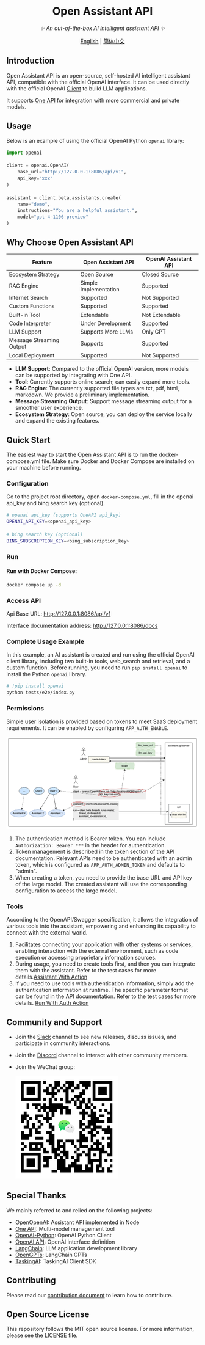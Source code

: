 <div align="center">

# Open Assistant API

_✨ An out-of-the-box AI intelligent assistant API ✨_

</div>

<p align="center">
  <a href="./README.md">English</a> |
  <a href="./README_CN.md">简体中文</a>
</p>

## Introduction

Open Assistant API is an open-source, self-hosted AI intelligent assistant API, compatible with the official OpenAI
interface. It can be used directly with the official OpenAI [Client](https://github.com/openai/openai-python) to build
LLM applications.

It supports [One API](https://github.com/songquanpeng/one-api) for integration with more commercial and private models.

## Usage

Below is an example of using the official OpenAI Python `openai` library:

```python
import openai

client = openai.OpenAI(
    base_url="http://127.0.0.1:8086/api/v1",
    api_key="xxx"
)

assistant = client.beta.assistants.create(
    name="demo",
    instructions="You are a helpful assistant.",
    model="gpt-4-1106-preview"
)
```

## Why Choose Open Assistant API

| Feature                  | Open Assistant API    | OpenAI Assistant API |
|--------------------------|-----------------------|----------------------|
| Ecosystem Strategy       | Open Source           | Closed Source        |
| RAG Engine               | Simple Implementation | Supported            |
| Internet Search          | Supported             | Not Supported        |
| Custom Functions         | Supported             | Supported            |
| Built-in Tool            | Extendable            | Not Extendable       |
| Code Interpreter         | Under Development     | Supported            |
| LLM Support              | Supports More LLMs    | Only GPT             |
| Message Streaming Output | Supports              | Supported        |
| Local Deployment         | Supported             | Not Supported        |

- **LLM Support**: Compared to the official OpenAI version, more models can be supported by integrating with One API.
- **Tool**: Currently supports online search; can easily expand more tools.
- **RAG Engine**: The currently supported file types are txt, pdf, html, markdown. We provide a preliminary
  implementation.
- **Message Streaming Output**: Support message streaming output for a smoother user experience.
- **Ecosystem Strategy**: Open source, you can deploy the service locally and expand the existing features.

## Quick Start

The easiest way to start the Open Assistant API is to run the docker-compose.yml file. Make sure Docker and Docker
Compose are installed on your machine before running.

### Configuration

Go to the project root directory, open `docker-compose.yml`, fill in the openai api_key and bing search key (optional).

```sh
# openai api_key (supports OneAPI api_key)
OPENAI_API_KEY=<openai_api_key>

# bing search key (optional)
BING_SUBSCRIPTION_KEY=<bing_subscription_key>
```

### Run

#### Run with Docker Compose:

 ```sh
docker compose up -d
 ```

### Access API

Api Base URL: http://127.0.0.1:8086/api/v1

Interface documentation address: http://127.0.0.1:8086/docs

### Complete Usage Example

In this example, an AI assistant is created and run using the official OpenAI client library, including two built-in
tools, web_search and retrieval, and a custom function.
Before running, you need to run `pip install openai` to install the Python `openai` library.

```sh
# !pip install openai
python tests/e2e/index.py
```

### Permissions
Simple user isolation is provided based on tokens to meet SaaS deployment requirements. It can be enabled by configuring `APP_AUTH_ENABLE`.

![](docs/imgs/user.png)

1. The authentication method is Bearer token. You can include `Authorization: Bearer ***` in the header for authentication.
2. Token management is described in the token section of the API documentation. Relevant APIs need to be authenticated with an admin token, which is configured as `APP_AUTH_ADMIN_TOKEN` and defaults to "admin".
3. When creating a token, you need to provide the base URL and API key of the large model. The created assistant will use the corresponding configuration to access the large model.

### Tools
According to the OpenAPI/Swagger specification, it allows the integration of various tools into the assistant, empowering and enhancing its capability to connect with the external world.

1. Facilitates connecting your application with other systems or services, enabling interaction with the external environment, such as code execution or accessing proprietary information sources.
2. During usage, you need to create tools first, and then you can integrate them with the assistant. Refer to the test cases for more details.[Assistant With Action](tests/tools/assistant_action_test.py)
3. If you need to use tools with authentication information, simply add the authentication information at runtime. The specific parameter format can be found in the API documentation. Refer to the test cases for more details. [Run With Auth Action](tests/tools/run_with_auth_action_test.py)


## Community and Support

- Join the [Slack](https://join.slack.com/t/openassistant-qbu7007/shared_invite/zt-29t8j9y12-9og5KZL6GagXTEvbEDf6UQ)
  channel to see new releases, discuss issues, and participate in community interactions.
- Join the [Discord](https://discord.gg/VfBruz4B) channel to interact with other community members.
- Join the WeChat group:

  ![](docs/imgs/wx.png)

## Special Thanks

We mainly referred to and relied on the following projects:

- [OpenOpenAI](https://github.com/transitive-bullshit/OpenOpenAI): Assistant API implemented in Node
- [One API](https://github.com/songquanpeng/one-api): Multi-model management tool
- [OpenAI-Python](https://github.com/openai/openai-python): OpenAI Python Client
- [OpenAI API](https://github.com/openai/openai-openapi): OpenAI interface definition
- [LangChain](https://github.com/langchain-ai/langchain): LLM application development library
- [OpenGPTs](https://github.com/langchain-ai/opengpts): LangChain GPTs
- [TaskingAI](https://github.com/TaskingAI/TaskingAI): TaskingAI Client SDK

## Contributing

Please read our [contribution document](./docs/CONTRIBUTING.md) to learn how to contribute.

## Open Source License

This repository follows the MIT open source license. For more information, please see the [LICENSE](./LICENSE) file.

